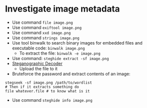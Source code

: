 # Investigate image metadata
- Use command `file image.png`
- Use command `exiftool image.png`
- Use command `xxd image.png`
- Use command `strings image.png`
- Use tool binwalk to search binary images for embedded files and executable code: `binwalk image.png`
	- To extract the file: `binwalk -e image.png`
- Use command: `steghide extract -sf image.png`
- [Steganographic Decoder](https://futureboy.us/stegano/decinput.html)
	- Upload the file to it
- Bruteforce the password and extract contents of an image:

```shell
stegseek -sf image.png /path/to/wordlist
# Then if it extracts something do
file whatever.file # to know what is it
```

- Use command `steghide info image.png`
